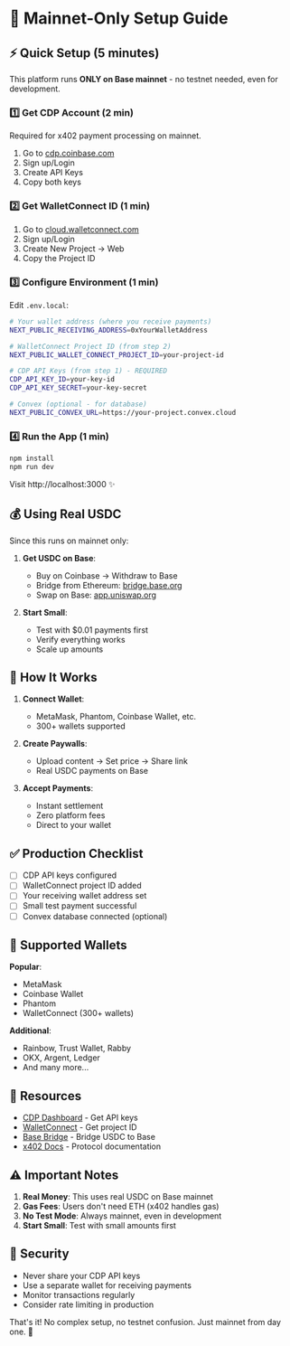 # 🚀 Mainnet-Only Setup Guide

## ⚡ Quick Setup (5 minutes)

This platform runs **ONLY on Base mainnet** - no testnet needed, even for development.

### 1️⃣ **Get CDP Account** (2 min)
Required for x402 payment processing on mainnet.

1. Go to [cdp.coinbase.com](https://cdp.coinbase.com)
2. Sign up/Login
3. Create API Keys
4. Copy both keys

### 2️⃣ **Get WalletConnect ID** (1 min)
1. Go to [cloud.walletconnect.com](https://cloud.walletconnect.com)
2. Sign up/Login
3. Create New Project → Web
4. Copy the Project ID

### 3️⃣ **Configure Environment** (1 min)
Edit `.env.local`:

```bash
# Your wallet address (where you receive payments)
NEXT_PUBLIC_RECEIVING_ADDRESS=0xYourWalletAddress

# WalletConnect Project ID (from step 2)
NEXT_PUBLIC_WALLET_CONNECT_PROJECT_ID=your-project-id

# CDP API Keys (from step 1) - REQUIRED
CDP_API_KEY_ID=your-key-id
CDP_API_KEY_SECRET=your-key-secret

# Convex (optional - for database)
NEXT_PUBLIC_CONVEX_URL=https://your-project.convex.cloud
```

### 4️⃣ **Run the App** (1 min)
```bash
npm install
npm run dev
```

Visit http://localhost:3000 ✨

## 💰 Using Real USDC

Since this runs on mainnet only:

1. **Get USDC on Base**:
   - Buy on Coinbase → Withdraw to Base
   - Bridge from Ethereum: [bridge.base.org](https://bridge.base.org)
   - Swap on Base: [app.uniswap.org](https://app.uniswap.org)

2. **Start Small**:
   - Test with $0.01 payments first
   - Verify everything works
   - Scale up amounts

## 🎯 How It Works

1. **Connect Wallet**: 
   - MetaMask, Phantom, Coinbase Wallet, etc.
   - 300+ wallets supported

2. **Create Paywalls**:
   - Upload content → Set price → Share link
   - Real USDC payments on Base

3. **Accept Payments**:
   - Instant settlement
   - Zero platform fees
   - Direct to your wallet

## ✅ Production Checklist

- [ ] CDP API keys configured
- [ ] WalletConnect project ID added
- [ ] Your receiving wallet address set
- [ ] Small test payment successful
- [ ] Convex database connected (optional)

## 📱 Supported Wallets

**Popular**:
- MetaMask
- Coinbase Wallet
- Phantom
- WalletConnect (300+ wallets)

**Additional**:
- Rainbow, Trust Wallet, Rabby
- OKX, Argent, Ledger
- And many more...

## 🔗 Resources

- [CDP Dashboard](https://cdp.coinbase.com) - Get API keys
- [WalletConnect](https://cloud.walletconnect.com) - Get project ID
- [Base Bridge](https://bridge.base.org) - Bridge USDC to Base
- [x402 Docs](https://docs.cdp.coinbase.com/x402) - Protocol documentation

## ⚠️ Important Notes

1. **Real Money**: This uses real USDC on Base mainnet
2. **Gas Fees**: Users don't need ETH (x402 handles gas)
3. **No Test Mode**: Always mainnet, even in development
4. **Start Small**: Test with small amounts first

## 🚨 Security

- Never share your CDP API keys
- Use a separate wallet for receiving payments
- Monitor transactions regularly
- Consider rate limiting in production

That's it! No complex setup, no testnet confusion. Just mainnet from day one. 🎉